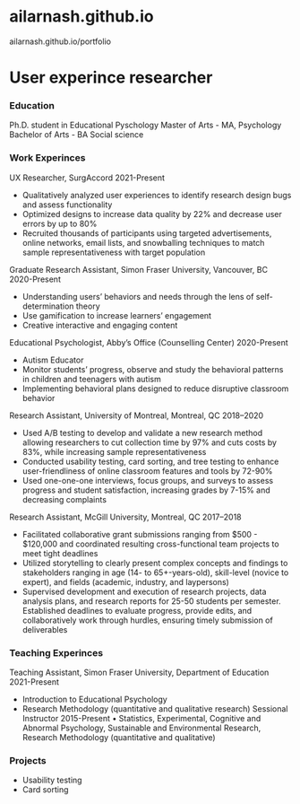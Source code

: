# ailarnash.github.io
ailarnash.github.io/portfolio
# User experince researcher

### Education
Ph.D. student in Educational Pyschology
Master of Arts - MA, Psychology
Bachelor of Arts - BA Social science

### Work Experinces
UX Researcher, SurgAccord 2021-Present
- Qualitatively analyzed user experiences to identify research design bugs and assess functionality
- Optimized designs to increase data quality by 22% and decrease user errors by up to 80%
- Recruited thousands of participants using targeted advertisements, online networks, email lists, and snowballing techniques to match sample representativeness with target population

Graduate Research Assistant, Simon Fraser University, Vancouver, BC	 2020-Present
- Understanding users’ behaviors and needs through the lens of self-determination theory
- Use gamification to increase learners’ engagement
- Creative interactive and engaging content

Educational Psychologist, Abby’s Office (Counselling Center) 2020-Present
- Autism Educator
- Monitor students’ progress, observe and study the behavioral patterns in children and teenagers with autism
- Implementing behavioral plans designed to reduce disruptive classroom behavior

Research Assistant, University of Montreal, Montreal, QC 2018–2020
- Used A/B testing to develop and validate a new research method allowing researchers to cut collection time by 97% and cuts costs by 83%, while increasing sample representativeness
- Conducted usability testing, card sorting, and tree testing to enhance user-friendliness of online classroom features and tools by 72-90%
- Used one-one-one interviews, focus groups, and surveys to assess progress and student satisfaction, increasing grades by 7-15% and decreasing complaints

Research Assistant, McGill University, Montreal, QC 2017–2018
- Facilitated collaborative grant submissions ranging from $500 - $120,000 and coordinated resulting cross-functional team projects to meet tight deadlines
- Utilized storytelling to clearly present complex concepts and findings to stakeholders ranging in age (14- to 65+-years-old), skill-level (novice to expert), and fields (academic, industry, and laypersons)
- Supervised development and execution of research projects, data analysis plans, and research reports for 25-50 students per semester. Established deadlines to evaluate progress, provide edits, and collaboratively work through hurdles, ensuring timely submission of deliverables

### Teaching Experinces
Teaching Assistant, Simon Fraser University, Department of Education 	2021-Present
- Introduction to Educational Psychology
- Research Methodology (quantitative and qualitative research)
Sessional Instructor	2015-Present
•	Statistics, Experimental, Cognitive and Abnormal Psychology, Sustainable and Environmental Research, Research Methodology (quantitative and qualitative)

### Projects
- Usability testing
- Card sorting
